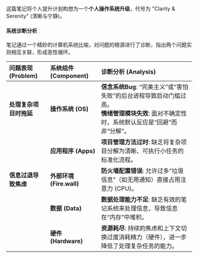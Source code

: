 
这篇笔记将个人提升计划构想为一个**个人操作系统升级**，代号为 "Clarity & Serenity" (清晰与宁静)。

#### 系统诊断分析

笔记通过一个精妙的计算机系统比喻，对问题的根源进行了诊断，指出两个问题实则相互关联，形成恶性循环。

| 问题表现 (Problem) | 系统组件 (Component) | 诊断分析 (Analysis) |
| :--- | :--- | :--- |
| **处理复杂项目时拖延** | **操作系统 (OS)** | **信念系统Bug**: “完美主义”或“害怕失败”的后台进程导致启动门槛过高。<br>**情绪管理模块失效**: 面对不确定性时，系统默认反应是“回避”而非“分解”。 |
| | **应用程序 (Apps)** | **项目管理方法过时**: 缺乏将复杂项目分解为清晰、可执行小任务的标准化流程。 |
| **信息过退导致焦虑** | **外部环境 (Fire.wall)** | **防火墙配置错误**: 允许过多“垃圾信息”（如无用通知）直接占用注意力 (CPU)。 |
| | **数据 (Data)** | **数据处理能力不足**: 缺乏有效的笔记系统来处理信息，导致信息在“内存”中堆积。 |
| | **硬件 (Hardware)** | **资源耗尽**: 持续的焦虑和上下文切换过度消耗精力（硬件），进一步降低了处理复杂任务的能力。 |
